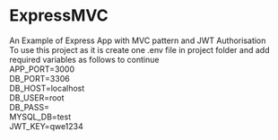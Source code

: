 # ExpressMVC
An Example of Express App with MVC pattern and JWT Authorisation</br>
To use this project as it is create one .env file in project folder and add required variables as follows to continue 
</br>
APP_PORT=3000</br>
DB_PORT=3306</br>
DB_HOST=localhost</br>
DB_USER=root</br>
DB_PASS=</br>
MYSQL_DB=test</br>
JWT_KEY=qwe1234</br>
